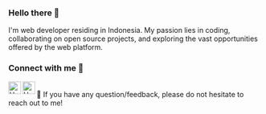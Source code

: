 ### Hello there 👋
I'm web developer residing in Indonesia. My passion lies in coding, collaborating on open source projects, and exploring the vast opportunities offered by the web platform.

### Connect with me 🤝

<a href="https://www.linkedin.com/in/haikalramadhan/"><img align="left" src="https://raw.githubusercontent.com/yushi1007/yushi1007/main/images/linkedin.svg" alt="Haikal Ramadhan | LinkedIn" width="25px"/></a>
<a href="https://www.instagram.com/soon.haikal/"><img align="left" src="https://raw.githubusercontent.com/yushi1007/yushi1007/main/images/instagram.svg" alt="Haikal Ramadhan | Instagram" width="25px"/></a>
</br>
💬 If you have any question/feedback, please do not hesitate to reach out to me!
